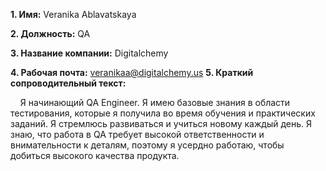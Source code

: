**1. Имя:** Veranika Ablavatskaya

**2. Должность:** QA

**3. Название компании:** Digitalchemy

**4. Рабочая почта:** [veranikaa@digitalchemy.us](mailto:veranikaa@digitalchemy.us)
**5. Краткий сопроводительный текст:**

&nbsp;&nbsp;&nbsp; Я начинающий QA Engineer. Я имею базовые знания в области тестирования, которые я получила во время обучения и практических заданий. Я стремлюсь развиваться и учиться новому каждый день. Я знаю, что работа в QA требует высокой ответственности и внимательности к деталям, поэтому я  усердно работаю, чтобы добиться высокого качества продукта.
